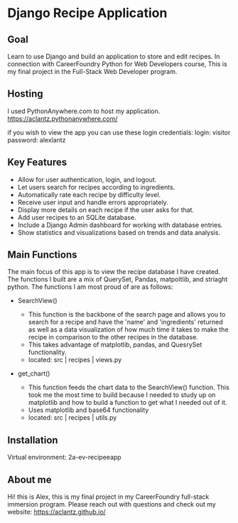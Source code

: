 # Django Recipe Application

## Goal
Learn to use Django and build an application to store and edit recipes. In connection with CareerFoundry Python for Web Developers course, This is my final project in the Full-Stack Web Developer program. 

## Hosting
I used PythonAnywhere.com to host my application. 
https://aclantz.pythonanywhere.com/

if you wish to view the app you can use these login credentials:
login: visitor
password: alexlantz

## Key Features
- Allow for user authentication, login, and logout.
- Let users search for recipes according to ingredients.
- Automatically rate each recipe by difficulty level.
- Receive user input and handle errors appropriately.
- Display more details on each recipe if the user asks for that.
- Add user recipes to an SQLite database.
- Include a Django Admin dashboard for working with database entries.
- Show statistics and visualizations based on trends and data analysis.


## Main Functions
The main focus of this app is to view the recipe database I have created. The functions I built are a mix of QuerySet, Pandas, matpoltlib, and striaght python. The functions I am most proud of are as follows:

- SearchView()
  - This function is the backbone of the search page and allows you to search for a recipe and have the 'name' and 'ingredients' returned as well as a data visualization of how much time it takes to make the recipe in comparison to the other recipes in the database. 
  - This takes advantage of matplotlib, pandas, and QuesrySet functionality.
  - located: src | recipes | views.py

- get_chart()
  - This function feeds the chart data to the SearchView() function. This took me the most time to build because I needed to study up on matplotlib and how to build a function to get what I needed out of it.
  - Uses matplotlib and base64 functionality
  - located: src | recipes | utils.py

## Installation
Virtual environment: 2a-ev-recipeeapp

## About me
Hi! this is Alex, this is my final project in my CareerFoundry full-stack immersion program. Please reach out with questions and check out my website: https://aclantz.github.io/ 

